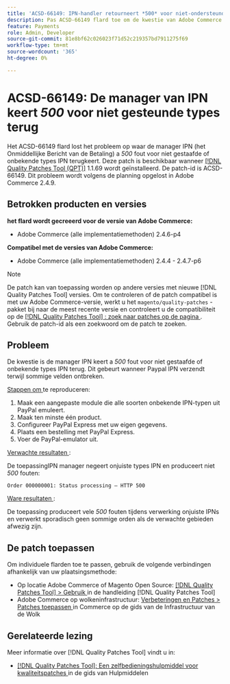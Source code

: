 ```yaml
---
title: 'ACSD-66149: IPN-handler retourneert *500* voor niet-ondersteunde typen'
description: Pas ACSD-66149 flard toe om de kwestie van Adobe Commerce te bevestigen waar de manager IPN niet gesteunde of onbekende types van IPN negeert, die de kwestie veroorzaken niet worden geregistreerd, het proces onderbreken, en ook een 500 fout terugkeren.
feature: Payments
role: Admin, Developer
source-git-commit: 81e8bf62c026023f71d52c219357bd7911275f69
workflow-type: tm+mt
source-wordcount: '365'
ht-degree: 0%

---
```



# ACSD-66149: De manager van IPN keert *500* voor niet gesteunde types terug

Het ACSD-66149 flard lost het probleem op waar de manager IPN (het Onmiddellijke Bericht van de Betaling) a *500* fout voor niet gestaafde of onbekende types IPN terugkeert. Deze patch is beschikbaar wanneer [[!DNL Quality Patches Tool (QPT)]](/help/tools/quality-patches-tool/quality-patches-tool-to-self-serve-quality-patches.md) 1.1.69 wordt geïnstalleerd. De patch-id is ACSD-66149. Dit probleem wordt volgens de planning opgelost in Adobe Commerce 2.4.9.

## Betrokken producten en versies

**het flard wordt gecreeerd voor de versie van Adobe Commerce:**

* Adobe Commerce (alle implementatiemethoden) 2.4.6-p4

**Compatibel met de versies van Adobe Commerce:**

* Adobe Commerce (alle implementatiemethoden) 2.4.4 - 2.4.7-p6

>[!NOTE]
>
>De patch kan van toepassing worden op andere versies met nieuwe [!DNL Quality Patches Tool] versies. Om te controleren of de patch compatibel is met uw Adobe Commerce-versie, werkt u het `magento/quality-patches` -pakket bij naar de meest recente versie en controleert u de compatibiliteit op de [[!DNL Quality Patches Tool] : zoek naar patches op de pagina ](https://experienceleague.adobe.com/tools/commerce-quality-patches/index.html?lang=nl-NL) . Gebruik de patch-id als een zoekwoord om de patch te zoeken.

## Probleem

De kwestie is de manager IPN keert a *500* fout voor niet gestaafde of onbekende types IPN terug. Dit gebeurt wanneer Paypal IPN verzendt terwijl sommige velden ontbreken.

<u> Stappen om </u> te reproduceren:

1. Maak een aangepaste module die alle soorten onbekende IPN-typen uit PayPal emuleert.
1. Maak ten minste één product.
1. Configureer PayPal Express met uw eigen gegevens.
1. Plaats een bestelling met PayPal Express.
1. Voer de PayPal-emulator uit.

<u> Verwachte resultaten </u>:

De toepassingIPN manager negeert onjuiste types IPN en produceert niet *500* fouten:

```Order 000000001: Status processing — HTTP 500```

<u> Ware resultaten </u>:

De toepassing produceert vele *500* fouten tijdens verwerking onjuiste IPNs en verwerkt sporadisch geen sommige orden als de verwachte gebieden afwezig zijn.

## De patch toepassen

Om individuele flarden toe te passen, gebruik de volgende verbindingen afhankelijk van uw plaatsingsmethode:

* Op locatie Adobe Commerce of Magento Open Source: [[!DNL Quality Patches Tool] > Gebruik ](/help/tools/quality-patches-tool/usage.md) in de handleiding [!DNL Quality Patches Tool]
* Adobe Commerce op wolkeninfrastructuur: [ Verbeteringen en Patches > Patches toepassen ](https://experienceleague.adobe.com/docs/commerce-cloud-service/user-guide/develop/upgrade/apply-patches.html?lang=nl-NL) in Commerce op de gids van de Infrastructuur van de Wolk

## Gerelateerde lezing

Meer informatie over [!DNL Quality Patches Tool] vindt u in:

* [[!DNL Quality Patches Tool]: Een zelfbedieningshulpmiddel voor kwaliteitspatches ](/help/tools/quality-patches-tool/quality-patches-tool-to-self-serve-quality-patches.md) in de gids van Hulpmiddelen

